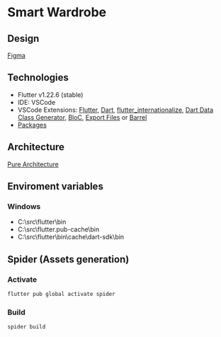 # Smart Wardrobe

## Design

[Figma](https://www.figma.com/file/aNIFodgnNfKkVSH81jIKep/Untitled)

## Technologies

- Flutter v1.22.6 (stable)
- IDE: VSCode
- VSCode Extensions:
  [Flutter](https://marketplace.visualstudio.com/items?itemName=Dart-Code.flutter),
  [Dart](https://marketplace.visualstudio.com/items?itemName=Dart-Code.dart-code),
  [flutter_internationalize](https://marketplace.visualstudio.com/items?itemName=apin.flutter-internationalize),
  [Dart Data Class Generator](https://marketplace.visualstudio.com/items?itemName=BendixMa.dart-data-class-generator),
  [BloC](https://marketplace.visualstudio.com/items?itemName=FelixAngelov.bloc),
  [Export Files](https://marketplace.visualstudio.com/items?itemName=orestesgaolin.dart-export-index) or [Barrel](https://marketplace.visualstudio.com/items?itemName=miquelddg.dart-barrel-file-generator)
- [Packages](pubspec.yaml)

## Architecture

[Pure Architecture](https://habr.com/ru/post/522640/)

## Enviroment variables
### Windows
- C:\src\flutter\bin
- C:\src\flutter\.pub-cache\bin
- C:\src\flutter\bin\cache\dart-sdk\bin


## Spider (Assets generation)
### Activate
```bash
flutter pub global activate spider
```
### Build
```bash
spider build
```
